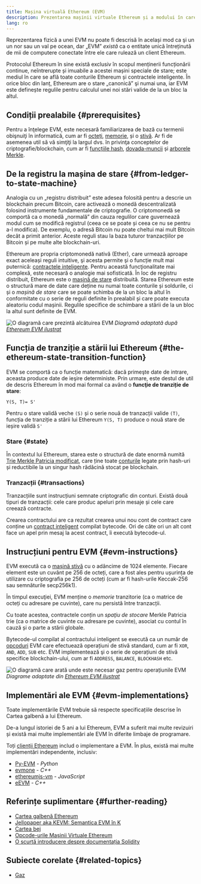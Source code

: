 ```yaml
---
title: Mașina virtuală Ethereum (EVM)
description: Prezentarea mașinii virtuale Ethereum și a modului în care aceasta se referă la stare, tranzacții și contracte inteligente.
lang: ro
---
```


Reprezentarea fizică a unei EVM nu poate fi descrisă în același mod ca şi un un nor sau un val pe ocean, dar „EVM” _există_ ca o entitate unică întreținută de mii de computere conectate între ele care rulează un client Ethereum.

Protocolul Ethereum în sine există exclusiv în scopul menținerii funcționării continue, neîntrerupte și imuabile a acestei mașini speciale de stare; este mediul în care se află toate conturile Ethereum și contractele inteligente. În orice bloc din lanț, Ethereum are o stare „canonică” şi numai una, iar EVM este definește regulile pentru calculul unei noi stări valide de la un bloc la altul.

## Condiții prealabile {#prerequisites}

Pentru a înţelege EVM, este necesară familiarizarea de bază cu termenii obişnuiţi în informatică, cum ar fi [octeți](https://wikipedia.org/wiki/Byte), [memorie](https://wikipedia.org/wiki/Computer_memory), și o [stivă](<https://wikipedia.org/wiki/Stack_(abstract_data_type)>). Ar fi de asemenea util să vă simţiţi la largul dvs. în privinţa conceptelor de criptografie/blockchain, cum ar fi [funcțiile hash](https://wikipedia.org/wiki/Cryptographic_hash_function), [dovada-muncii](https://wikipedia.org/wiki/Proof_of_work) și [arborele Merkle](https://wikipedia.org/wiki/Merkle_tree).

## De la registru la mașina de stare {#from-ledger-to-state-machine}

Analogia cu un „registru distribuit” este adesea folosită pentru a descrie un blockchain precum Bitcoin, care activează o monedă descentralizată folosind instrumente fundamentale de criptografie. O criptomonedă se comportă ca o monedă „normală” din cauza regulilor care guvernează modul cum se modifică registrul (ceea ce se poate și ceea ce nu se pentru a-l modifica). De exemplu, o adresă Bitcoin nu poate cheltui mai mult Bitcoin decât a primit anterior. Aceste reguli stau la baza tuturor tranzacțiilor pe Bitcoin și pe multe alte blockchain-uri.

Ethereum are propria criptomonedă nativă (Ether), care urmează aproape exact aceleași reguli intuitive, şi acesta permite şi o funcție mult mai puternică: [contractele inteligente](/developers/docs/smart-contracts/). Pentru această funcţionalitate mai complexă, este necesară o analogie mai sofisticată. În loc de registru distribuit, Ethereum este o [mașină de stare](https://wikipedia.org/wiki/Finite-state_machine) distribuită. Starea Ethereum este o structură mare de date care deține nu numai toate conturile și soldurile, ci și o _mașină de stare_ care se poate schimba de la un bloc la altul în conformitate cu o serie de reguli definite în prealabil și care poate executa aleatoriu codul mașinii. Regulile specifice de schimbare a stării de la un bloc la altul sunt definite de EVM.

![O diagramă care prezintă alcătuirea EVM](./evm.png) _Diagramă adaptată după [Ethereum EVM ilustrat](https://takenobu-hs.github.io/downloads/ethereum_evm_illustrated.pdf)_

## Funcția de tranziție a stării lui Ethereum {#the-ethereum-state-transition-function}

EVM se comportă ca o funcție matematică: dacă primeşte date de intrare, aceasta produce date de ieşire deterministe. Prin urmare, este destul de util de descris Ethereum în mod mai formal ca având o **funcţie de tranziție de stare**:

```
Y(S, T)= S'
```

Pentru o stare validă veche `(S)` și o serie nouă de tranzacții valide `(T)`, funcția de tranziție a stării lui Ethereum `Y(S, T)` produce o nouă stare de ieșire validă `S'`

### Stare {#state}

În contextul lui Ethereum, starea este o structură de date enormă numită [Trie Merkle Patricia modificat](https://eth.wiki/en/fundamentals/patricia-tree), care ține toate [conturile](/developers/docs/accounts/) legate prin hash-uri și reductibile la un singur hash rădăcină stocat pe blockchain.

### Tranzacții {#transactions}

Tranzacțiile sunt instrucțiuni semnate criptografic din conturi. Există două tipuri de tranzacții: cele care produc apeluri prin mesaje și cele care creează contracte.

Crearea contractului are ca rezultat crearea unui nou cont de contract care conține un [contract inteligent](/developers/docs/smart-contracts/anatomy/) compilat bytecode. Ori de câte ori un alt cont face un apel prin mesaj la acest contract, îi execută bytecode-ul.

## Instrucțiuni pentru EVM {#evm-instructions}

EVM execută ca o [mașină stivă](https://wikipedia.org/wiki/Stack_machine) cu o adâncime de 1024 elemente. Fiecare element este un cuvânt pe 256 de octeți, care a fost ales pentru ușurința de utilizare cu criptografia pe 256 de octeți (cum ar fi hash-urile Keccak-256 sau semnăturile secp256k1).

În timpul execuţiei, EVM menține o _memorie_ tranzitorie (ca o matrice de octeți cu adresare pe cuvinte), care nu persistă între tranzacții.

Cu toate acestea, contractele conțin un _spaţiu de stocare_ Merkle Patricia trie (ca o matrice de cuvinte cu adresare pe cuvinte), asociat cu contul în cauză și o parte a stării globale.

Bytecode-ul compilat al contractului inteligent se execută ca un număr de [opcoduri](/developers/docs/evm/opcodes) EVM care efectuează operațiuni de stivă standard, cum ar fi `XOR`, `AND`, `ADD`, `SUB` etc. EVM implementează şi o serie de operațiuni de stivă specifice blockchain-ului, cum ar fi `ADDRESS`, `BALANCE`, `BLOCKHASH` etc.

![O diagramă care arată unde este necesar gaz pentru operațiunile EVM](../gas/gas.png) _Diagrame adaptate din [Ethereum EVM ilustrat](https://takenobu-hs.github.io/downloads/ethereum_evm_illustrated.pdf)_

## Implementări ale EVM {#evm-implementations}

Toate implementările EVM trebuie să respecte specificațiile descrise în Cartea galbenă a lui Ethereum.

De-a lungul istoriei de 5 ani a lui Ethereum, EVM a suferit mai multe revizuiri și există mai multe implementări ale EVM în diferite limbaje de programare.

Toți [clienții Ethereum](/developers/docs/nodes-and-clients/#execution-clients) includ o implementare a EVM. În plus, există mai multe implementări independente, inclusiv:

- [Py-EVM](https://github.com/ethereum/py-evm) - _Python_
- [evmone](https://github.com/ethereum/evmone) - _C++_
- [ethereumjs-vm](https://github.com/ethereumjs/ethereumjs-vm) - _JavaScript_
- [eEVM](https://github.com/microsoft/eevm) - _C++_

## Referințe suplimentare {#further-reading}

- [Cartea galbenă Ethereum](https://ethereum.github.io/yellowpaper/paper.pdf)
- [Jellopaper aka KEVM: Semantica EVM în K](https://jellopaper.org/)
- [Cartea bej](https://github.com/chronaeon/beigepaper)
- [Opcode-urile Mașinii Virtuale Ethereum](https://www.ethervm.io/)
- [O scurtă introducere despre documentația Solidity](https://docs.soliditylang.org/en/latest/introduction-to-smart-contracts.html#index-6)

## Subiecte corelate {#related-topics}

- [Gaz](/developers/docs/gas/)
